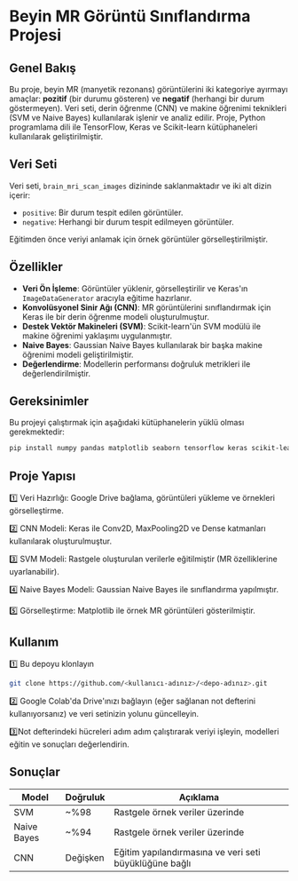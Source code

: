 # Beyin MR Görüntü Sınıflandırma Projesi

## Genel Bakış
Bu proje, beyin MR (manyetik rezonans) görüntülerini iki kategoriye ayırmayı amaçlar: **pozitif** (bir durumu gösteren) ve **negatif** (herhangi bir durum göstermeyen). Veri seti, derin öğrenme (CNN) ve makine öğrenimi teknikleri (SVM ve Naive Bayes) kullanılarak işlenir ve analiz edilir. Proje, Python programlama dili ile TensorFlow, Keras ve Scikit-learn kütüphaneleri kullanılarak geliştirilmiştir.

## Veri Seti
Veri seti, `brain_mri_scan_images` dizininde saklanmaktadır ve iki alt dizin içerir:
- `positive`: Bir durum tespit edilen görüntüler.
- `negative`: Herhangi bir durum tespit edilmeyen görüntüler.

Eğitimden önce veriyi anlamak için örnek görüntüler görselleştirilmiştir.

## Özellikler
- **Veri Ön İşleme**: Görüntüler yüklenir, görselleştirilir ve Keras'ın `ImageDataGenerator` aracıyla eğitime hazırlanır.
- **Konvolüsyonel Sinir Ağı (CNN)**: MR görüntülerini sınıflandırmak için Keras ile bir derin öğrenme modeli oluşturulmuştur.
- **Destek Vektör Makineleri (SVM)**: Scikit-learn'ün SVM modülü ile makine öğrenimi yaklaşımı uygulanmıştır.
- **Naive Bayes**: Gaussian Naive Bayes kullanılarak bir başka makine öğrenimi modeli geliştirilmiştir.
- **Değerlendirme**: Modellerin performansı doğruluk metrikleri ile değerlendirilmiştir.

## Gereksinimler
Bu projeyi çalıştırmak için aşağıdaki kütüphanelerin yüklü olması gerekmektedir:
```bash
pip install numpy pandas matplotlib seaborn tensorflow keras scikit-learn
```

## Proje Yapısı

1️⃣ Veri Hazırlığı: Google Drive bağlama, görüntüleri yükleme ve örnekleri görselleştirme.

2️⃣ CNN Modeli: Keras ile Conv2D, MaxPooling2D ve Dense katmanları kullanılarak oluşturulmuştur.

3️⃣ SVM Modeli: Rastgele oluşturulan verilerle eğitilmiştir (MR özelliklerine uyarlanabilir).

4️⃣ Naive Bayes Modeli: Gaussian Naive Bayes ile sınıflandırma yapılmıştır.

5️⃣ Görselleştirme: Matplotlib ile örnek MR görüntüleri gösterilmiştir.


## Kullanım
1️⃣ Bu depoyu klonlayın
```bash
git clone https://github.com/<kullanıcı-adınız>/<depo-adınız>.git
```
2️⃣ Google Colab'da Drive'ınızı bağlayın (eğer sağlanan not defterini kullanıyorsanız) ve veri setinizin yolunu güncelleyin.

3️⃣Not defterindeki hücreleri adım adım çalıştırarak veriyi işleyin, modelleri eğitin ve sonuçları değerlendirin.


## Sonuçlar
| Model           | Doğruluk                 | Açıklama                              |
|-----------------|--------------------------|---------------------------------------|
| SVM             | ~%98                     | Rastgele örnek veriler üzerinde       |
| Naive Bayes     | ~%94                     | Rastgele örnek veriler üzerinde       |
| CNN             | Değişken                 | Eğitim yapılandırmasına ve veri seti büyüklüğüne bağlı |
